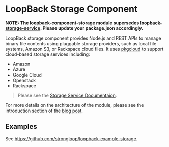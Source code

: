 # LoopBack Storage Component

**NOTE: The loopback-component-storage module supersedes [loopback-storage-service](https://www.npmjs.org/package/loopback-storage-service). Please update your package.json accordingly.**

LoopBack storage component provides Node.js and REST APIs to manage binary file contents
using pluggable storage providers, such as local file systems, Amazon S3, or
Rackspace cloud files. It uses [pkgcloud](https://github.com/pkgcloud/pkgcloud) to support cloud-based
storage services including:

- Amazon
- Azure
- Google Cloud
- Openstack
- Rackspace

> Please see the [Storage Service Documentaion](http://loopback.io/doc/zh/lb3/Storage-component.html).

For more details on the architecture of the module, please see the introduction section of the [blog post](https://strongloop.com/strongblog/managing-nodejs-loopback-storage-service-provider/). 

## Examples

See https://github.com/strongloop/loopback-example-storage.
